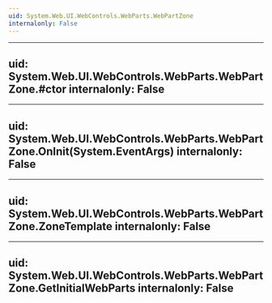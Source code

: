 ```yaml
---
uid: System.Web.UI.WebControls.WebParts.WebPartZone
internalonly: False
---
```


---
uid: System.Web.UI.WebControls.WebParts.WebPartZone.#ctor
internalonly: False
---

---
uid: System.Web.UI.WebControls.WebParts.WebPartZone.OnInit(System.EventArgs)
internalonly: False
---

---
uid: System.Web.UI.WebControls.WebParts.WebPartZone.ZoneTemplate
internalonly: False
---

---
uid: System.Web.UI.WebControls.WebParts.WebPartZone.GetInitialWebParts
internalonly: False
---
